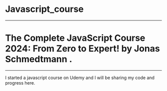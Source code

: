 # Javascript_course
<hr>
<h1>The Complete JavaScript Course 2024: From Zero to Expert! by Jonas Schmedtmann .</h1>
<hr>
<p>
  I started a javascript course on Udemy and I will be sharing my code and progress here.
</p>
